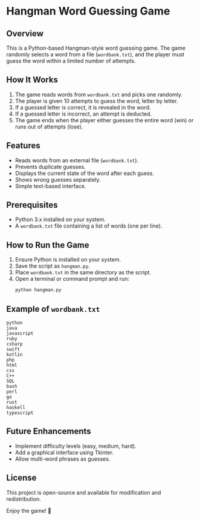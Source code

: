 # Hangman Word Guessing Game

## Overview
This is a Python-based Hangman-style word guessing game. The game randomly selects a word from a file (`wordbank.txt`), and the player must guess the word within a limited number of attempts.

## How It Works
1. The game reads words from `wordbank.txt` and picks one randomly.
2. The player is given 10 attempts to guess the word, letter by letter.
3. If a guessed letter is correct, it is revealed in the word.
4. If a guessed letter is incorrect, an attempt is deducted.
5. The game ends when the player either guesses the entire word (win) or runs out of attempts (lose).

## Features
- Reads words from an external file (`wordbank.txt`).
- Prevents duplicate guesses.
- Displays the current state of the word after each guess.
- Shows wrong guesses separately.
- Simple text-based interface.

## Prerequisites
- Python 3.x installed on your system.
- A `wordbank.txt` file containing a list of words (one per line).

## How to Run the Game
1. Ensure Python is installed on your system.
2. Save the script as `hangman.py`.
3. Place `wordbank.txt` in the same directory as the script.
4. Open a terminal or command prompt and run:
   ```sh
   python hangman.py
   ```

## Example of `wordbank.txt`
```
python
java
javascript
ruby
csharp
swift
kotlin
php
html
css
C++
SQL
bash
perl
go
rust
haskell
typescript
```

## Future Enhancements
- Implement difficulty levels (easy, medium, hard).
- Add a graphical interface using Tkinter.
- Allow multi-word phrases as guesses.

## License
This project is open-source and available for modification and redistribution.

Enjoy the game! 🎉

